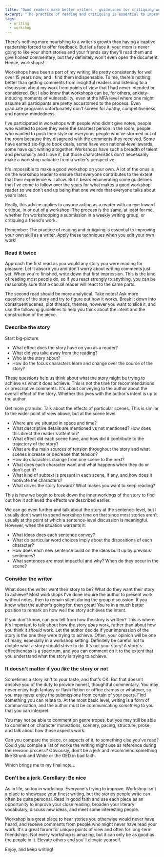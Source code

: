 ```yaml
---
title: "Good readers make better writers - guidelines for critiquing work from your peers (and yourself!)"
excerpt: "The practice of reading and critiquing is essential to improving your own skill as a writer."
tags:
  - writing
  - workshop
---
```


There's nothing more nourishing to a writer's growth than having a captive readership forced to offer feedback. But let's face it: your mom is never going to like your short stories and your friends say they'll read them and give honest commentary, but they definitely won't even open the document. Hence, workshops!

Workshops have been a part of my writing life pretty consistently for well over 15 years now, and I find them indispensable. To me, there's nothing better than getting comments from insightful readers and listening to a discussion about my work from points of view that I had never intended or considered. But I also know that workshops can be, for others, anxiety-inducing moments of vulnerability, even at the MFA level where one might assume all participants are pretty accustomed to the process. Even graduate programs unfortunately don't screen for apathy, competitiveness, and narrow-mindedness.

I've participated in workshops with people who didn't give notes, people who wanted to prove they were the smartest person in the room, people who wanted to push their style on everyone, people who've stormed out of the room because they disagreed with the comments they received. Some have earned six-figure book deals, some have won national-level awards, some have quit writing altogether. Workshops have such a breadth of talent and personality and I love it, but those characteristics don't necessarily make a workshop valuable from a writer's perspective.

It's impossible to make a good workshop on your own. A lot of the onus is on the workshop leader to ensure that everyone contributes to the extent that their experience will allow. But it bears enumerating some guidelines that I've come to follow over the years for what makes a good workshop reader so we don't end up being that one weirdo that everyone talks about years later.

Really, this advice applies to anyone acting as a reader with an eye toward critique, in or out of a workshop. The process is the same, at least for me, whether I'm workshopping a submission in a weekly writing group, or critiquing a friend's work.

Remember: The practice of reading and critiquing is essential to improving your own skill as a writer. Apply these techniques when you edit your own work!

### Read it twice

Approach the first read as you would any story you were reading for pleasure. Let it absorb you and don't worry about writing comments just yet. When you're finished, write down that first impression. This is the kind of reading most people do, so if you react strongly to anything, you can be reasonably sure that a casual reader will react to the same parts.

The second read should be more analytical. Take notes! Ask more questions of the story and try to figure out how it works. Break it down into constituent scenes, plot threads, themes, however you want to slice it, and use the following guidelines to help you think about the intent and the construction of the piece.

### Describe the story

Start big-picture:

- What effect does the story have on you as a reader?
- What did you take away from the reading?
- Who is the story about?
- How do the focus characters learn and change over the course of the story?

These questions help us think about what the story might be trying to achieve vs what it does achieve. This is not the time for recommendations or prescriptive comments. It's about conveying to the author about the overall effect of the story. Whether this jives with the author's intent is up to the author.

Get more granular. Talk about the effects of particular scenes. This is similar to the wider point of view above, but at the scene level.

- Where are we situated in space and time?
- What descriptive details are mentioned vs not mentioned? How does this direct the reader's attention?
- What effect did each scene have, and how did it contribute to the trajectory of the story?
- What are the main sources of tension throughout the story and what scenes increase or decrease that tension?
- How do characters change from one scene to the next?
- What does each character want and what happens when they do or don't get it?
- What kind of subtext is present in each scene, if any, and how does it motivate the characters?
- What drives the story forward? What makes you want to keep reading?

This is how we begin to break down the inner workings of the story to find out how it achieved the effects we described earlier.

We can go even further and talk about the story at the sentence-level, but I usually don't want to spend workshop time on that since most stories aren't usually at the point at which a sentence-level discussion is meaningful. However, when the situation warrants it:

- What ideas does each sentence convey?
- What do particular word choices imply about the dispositions of each character?
- How does each new sentence build on the ideas built up by previous sentences?
- What sentences are most impactful and why? When do they occur in the scene?

### Consider the writer

What does the writer want their story to be? What do they want their story to achieve? Most workshops I've done require the author to present work without notes, then to remain silent during the group discussion. If you know what the author's going for, then great! You're in a much better position to remark on how well the story achieves the intent.

If you don't know, can you tell from how the story is written? This is where it's important to talk about how the story *does* work, rather than about how you think it *should* work. Let the author decide if your impression of the story is the one they were trying to achieve. Often, your opinion will be one of many, especially in a workshop setting. Definitely be careful not to dictate what a story should strive to do. It's not your story! A story's effectiveness is a spectrum, and you can comment on it to the extent that you understand what the story is trying to achieve.

### It doesn't matter if you *like* the story or not

Sometimes a story isn't to your taste, and that's OK. But that doesn't absolve you of the duty to provide honest, thoughtful commentary. You may never enjoy high fantasy or flash fiction or office dramas or whatever, so you may never enjoy the submissions from certain of your peers. Find something you can relate to. At the most basic level, writing is a form of communication, and the author must be communicating *something* to you that you can interpret.

You may not be able to comment on genre tropes, but you may still be able to comment on character motivations, scenery, pacing, structure, prose, and talk about how those aspects work.

Can you compare the piece, or aspects of it, to something else you've read? Could you compile a list of works the writing might use as reference during the revision process? Obviously, don't be a jerk and recommend something like Strunk and White or the OED in bad faith.

Which brings me to my final note...

### Don't be a jerk. Corollary: Be nice

As in life, so too in workshop. Everyone's trying to improve. Workshop isn't a place to showcase your finest writing, but the stories people write can often be quite personal. Read in good faith and use each piece as an opportunity to improve your close reading, broaden your literary vocabulary, discuss new ideas, and meet some interesting people.

Workshop is a great place to hear stories you otherwise would never have heard, and receive comments from people who might never have read your work. It's a great forum for unique points of view and often for long-term friendships. Not every workshop is amazing, but it can only be as good as the people in it. Elevate others and you'll elevate yourself.

Enjoy, and keep writing!